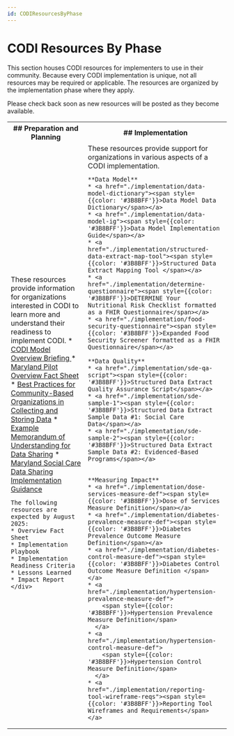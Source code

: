 ```yaml
---
id: CODIResourcesByPhase
---
```




# CODI Resources By Phase

This section houses CODI resources for implementers to use in their community. Because every CODI implementation is unique, not all resources may be required or applicable. The resources are organized by the implementation phase where they apply.

Please check back soon as new resources will be posted as they become available.


<table>
    <colgroup>
        <col span="1"/>
        <col span="1"/>
    </colgroup>
    <tr>
        <th scope="col" style={{width: '50%'}}>
        ## Preparation and Planning
        </th>
        <th scope="col" style={{width: '50%'}}>
        ## Implementation
        </th>
    </tr>
<tr>
<td style={{verticalAlign: 'top'}}>
    <div>
    These resources provide information for organizations interested in CODI to learn more and understand their readiness to implement CODI.
    * <a href="./preparation-and-planning/model-overview-briefing">
        <span style={{color: '#3B8BFF'}}>CODI Model Overview Briefing</span>
      </a>
    * <a href="./preparation-and-planning/overview-fact"><span style={{color: '#3B8BFF'}}>Maryland Pilot Overview Fact Sheet</span></a>
    * <a href="./preparation-and-planning/collect-store-data-best-practices"><span style={{color: '#3B8BFF'}}>Best Practices for Community-Based Organizations in Collecting and Storing Data</span></a>
    * <a href="./preparation-and-planning/example-data-sharing-mou"><span style={{color: '#3B8BFF'}}>Example Memorandum of Understanding for Data Sharing</span></a>
    * <a href="./preparation-and-planning/md-social-care-data-sharing-implementation-guidance"><span style={{color: '#3B8BFF'}}>Maryland Social Care Data Sharing Implementation Guidance</span></a>


    The following resources are expected by August 2025:
    * Overview Fact Sheet
    * Implementation Playbook
    * Implementation Readiness Criteria
    * Lessons Learned
    * Impact Report
    </div>
</td>
<td >
    These resources provide support for organizations in various aspects of a CODI implementation.

    **Data Model**
    * <a href="./implementation/data-model-dictionary"><span style={{color: '#3B8BFF'}}>Data Model Data Dictionary</span></a>
    * <a href="./implementation/data-model-ig"><span style={{color: '#3B8BFF'}}>Data Model Implementation Guide</span></a>
    * <a href="./implementation/structured-data-extract-map-tool"><span style={{color: '#3B8BFF'}}>Structured Data Extract Mapping Tool </span></a>
    * <a href="./implementation/determine-questionnaire"><span style={{color: '#3B8BFF'}}>DETERMINE Your Nutritional Risk Checklist formatted as a FHIR Questionnaire</span></a>
    * <a href="./implementation/food-security-questionnaire"><span style={{color: '#3B8BFF'}}>Expanded Food Security Screener formatted as a FHIR Questionnaire</span></a>

    **Data Quality**
    * <a href="./implementation/sde-qa-script"><span style={{color: '#3B8BFF'}}>Structured Data Extract Quality Assurance Script</span></a>
    * <a href="./implementation/sde-sample-1"><span style={{color: '#3B8BFF'}}>Structured Data Extract Sample Data #1: Social Care Data</span></a>
    * <a href="./implementation/sde-sample-2"><span style={{color: '#3B8BFF'}}>Structured Data Extract Sample Data #2: Evidenced-Based Programs</span></a>


    **Measuring Impact**
    * <a href="./implementation/dose-services-measure-def"><span style={{color: '#3B8BFF'}}>Dose of Services Measure Definition</span></a>
    * <a href="./implementation/diabetes-prevalence-measure-def"><span style={{color: '#3B8BFF'}}>Diabetes Prevalence Outcome Measure Definition</span></a>
    * <a href="./implementation/diabetes-control-measure-def"><span style={{color: '#3B8BFF'}}>Diabetes Control Outcome Measure Definition </span></a>
    * <a href="./implementation/hypertension-prevalence-measure-def">
        <span style={{color: '#3B8BFF'}}>Hypertension Prevalence Measure Definition</span>
      </a>
    * <a href="./implementation/hypertension-control-measure-def">
        <span style={{color: '#3B8BFF'}}>Hypertension Control Measure Definition</span>
      </a>
    * <a href="./implementation/reporting-tool-wireframe-reqs"><span style={{color: '#3B8BFF'}}>Reporting Tool Wireframes and Requirements</span></a>

</td>
</tr>
</table>
